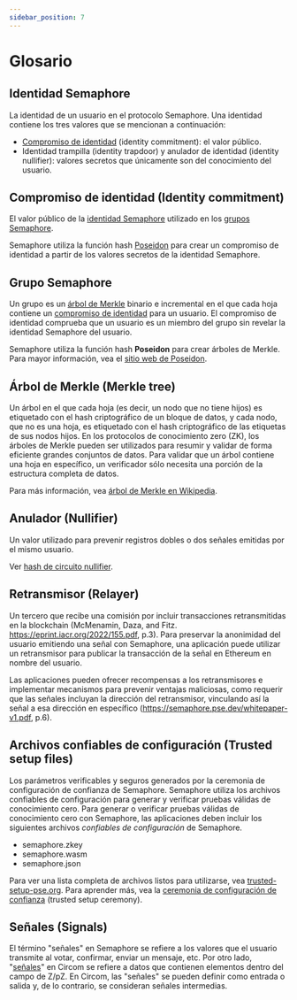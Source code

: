 ```yaml
---
sidebar_position: 7
---
```


# Glosario

## Identidad Semaphore

La identidad de un usuario en el protocolo Semaphore.
Una identidad contiene los tres valores que se mencionan a continuación:

-   [Compromiso de identidad](#identity-commitment) (identity commitment): el valor público.
-   Identidad trampilla (identity trapdoor) y anulador de identidad (identity nullifier): valores secretos que únicamente son del conocimiento del usuario.

## Compromiso de identidad (Identity commitment)

El valor público de la [identidad Semaphore](#semaphore-identity) utilizado en los [grupos Semaphore](#semaphore-group).

Semaphore utiliza la función hash [Poseidon](https://www.poseidon-hash.info/) para crear un compromiso de identidad a partir de los valores secretos de la identidad Semaphore.

## Grupo Semaphore

Un grupo es un [árbol de Merkle](#merkle-tree) binario e incremental en el que cada hoja contiene un [compromiso de identidad](#identity-commitment) para un usuario.
El compromiso de identidad comprueba que un usuario es un miembro del grupo sin revelar la identidad Semaphore del usuario.

Semaphore utiliza la función hash **Poseidon** para crear árboles de Merkle.
Para mayor información, vea el [sitio web de Poseidon](https://www.poseidon-hash.info/).

## Árbol de Merkle (Merkle tree)

Un árbol en el que cada hoja (es decir, un nodo que no tiene hijos) es etiquetado con el hash criptográfico de un bloque de datos,
y cada nodo, que no es una hoja, es etiquetado con el hash criptográfico de las etiquetas de sus nodos hijos.
En los protocolos de conocimiento zero (ZK), los árboles de Merkle pueden ser utilizados para resumir y validar de forma eficiente grandes conjuntos de datos.
Para validar que un árbol contiene una hoja en específico, un verificador sólo necesita una porción de la estructura completa de datos.

Para más información, vea [árbol de Merkle en Wikipedia](https://es.wikipedia.org/wiki/%C3%81rbol_de_Merkle).

## Anulador (Nullifier)

Un valor utilizado para prevenir registros dobles o dos señales emitidas por el mismo usuario.

Ver [hash de circuito nullifier](/technical-reference/circuits/#nullifier-hash).

## Retransmisor (Relayer)

Un tercero que recibe una comisión por incluir transacciones retransmitidas en la blockchain (McMenamin, Daza, and Fitz. https://eprint.iacr.org/2022/155.pdf, p.3).
Para preservar la anonimidad del usuario emitiendo una señal con Semaphore, una aplicación puede utilizar un retransmisor para publicar la transacción de la señal en Ethereum en nombre del usuario.

Las aplicaciones pueden ofrecer recompensas a los retransmisores e implementar mecanismos para prevenir ventajas maliciosas, como requerir que las señales incluyan la dirección del retransmisor, vinculando así la señal a esa dirección en específico (https://semaphore.pse.dev/whitepaper-v1.pdf, p.6).

## Archivos confiables de configuración (Trusted setup files)

Los parámetros verificables y seguros generados por la ceremonia de configuración de confianza de Semaphore.
Semaphore utiliza los archivos confiables de configuración para generar y verificar pruebas válidas de conocimiento cero.
Para generar o verificar pruebas válidas de conocimiento cero con Semaphore, las aplicaciones deben incluir los siguientes archivos _confiables de configuración_ de Semaphore.

-   semaphore.zkey
-   semaphore.wasm
-   semaphore.json

Para ver una lista completa de archivos listos para utilizarse, vea [trusted-setup-pse.org](https://www.trusted-setup-pse.org).
Para aprender más, vea la [ceremonia de configuración de confianza](https://storage.googleapis.com/trustedsetup-a86f4.appspot.com/semaphore/semaphore_top_index.html) (trusted setup ceremony).

## Señales (Signals)

El término "señales" en Semaphore se refiere a los valores que el usuario transmite al votar, confirmar, enviar un mensaje, etc. Por otro lado, "[señales](https://docs.circom.io/circom-language/signals/)" en Circom se refiere a datos que contienen elementos dentro del campo de Z/pZ. En Circom, las "señales" se pueden definir como entrada o salida y, de lo contrario, se consideran señales intermedias.
